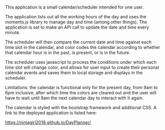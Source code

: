 This application is a small calendar/scheduler intended for one user.

The application lists out all the working hours of the day and uses the moments.js library to  manage day and time (among other things).  The application is set to make an API call to update the date and time every minute.

The scheduler will then compare the current date and time against each time slot in the calendar, and color codes the calendar according to whether that calendar hour is in the past, is present, or is in the future.

The scheduler uses javascript to process the conditions under which each time slot will change color, and allows for user input to create their personal calendar events and saves them to local storage and displays in the scheduler.

Limitations:  the calendar is functional only for the present day, from 9am to 6pm inclusive, after which time the colors are cleared out and the user will have to wait until 9am the next calendar day to interact with it again.

The calendar is styled with the bootstrap framework and additional CSS.  A link to the deployed application is listed here:

https://ninjagirl2018.github.io/DayPlanner/


